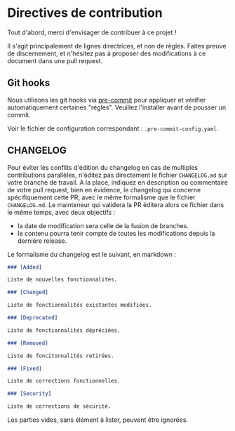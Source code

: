 # Directives de contribution

Tout d'abord, merci d'envisager de contribuer à ce projet !

Il s'agit principalement de lignes directrices, et non de règles. Faites preuve de discernement, et n'hésitez pas à proposer des modifications à ce document dans une pull request.

## Git hooks

Nous utilisons les git hooks via [pre-commit](https://pre-commit.com/) pour appliquer et vérifier automatiquement certaines "règles". Veuillez l'installer avant de pousser un commit.

Voir le fichier de configuration correspondant : `.pre-commit-config.yaml`.

## CHANGELOG

Pour éviter les conflits d'édition du changelog en cas de multiples contributions parallèles, n'éditez pas directement le fichier `CHANGELOG.md` sur votre branche de travail.
A la place, indiquez en description ou commentaire de votre pull request, bien en évidence, le changelog qui concerne spécifiquement cette PR, avec le même formalisme que le fichier `CHANGELOG.md`.
Le mainteneur qui validera la PR éditera alors ce fichier dans le même temps, avec deux objectifs :

* la date de modification sera celle de la fusion de branches.
* le contenu pourra tenir compte de toutes les modifications depuis la dernière release.

Le formalisme du changelog est le suivant, en markdown :

```md
### [Added]

Liste de nouvelles fonctionnalités.

### [Changed]

Liste de fonctionnalités existantes modifiées.

### [Deprecated]

Liste de fonctionnalités dépréciées.

### [Removed]

Liste de foncitonnalités retirées.

### [Fixed]

Liste de corrections fonctionnelles.

### [Security]

Liste de corrections de sécurité.
```

Les parties vides, sans élément à lister, peuvent être ignorées.

